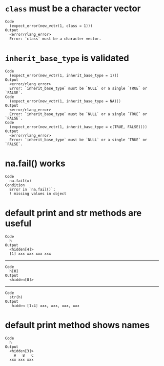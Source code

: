 # `class` must be a character vector

    Code
      (expect_error(new_vctr(1, class = 1)))
    Output
      <error/rlang_error>
      Error: `class` must be a character vector.

# `inherit_base_type` is validated

    Code
      (expect_error(new_vctr(1, inherit_base_type = 1)))
    Output
      <error/rlang_error>
      Error: `inherit_base_type` must be `NULL` or a single `TRUE` or `FALSE`.
    Code
      (expect_error(new_vctr(1, inherit_base_type = NA)))
    Output
      <error/rlang_error>
      Error: `inherit_base_type` must be `NULL` or a single `TRUE` or `FALSE`.
    Code
      (expect_error(new_vctr(1, inherit_base_type = c(TRUE, FALSE))))
    Output
      <error/rlang_error>
      Error: `inherit_base_type` must be `NULL` or a single `TRUE` or `FALSE`.

# na.fail() works

    Code
      na.fail(x)
    Condition
      Error in `na.fail()`:
      ! missing values in object

# default print and str methods are useful

    Code
      h
    Output
      <hidden[4]>
      [1] xxx xxx xxx xxx

---

    Code
      h[0]
    Output
      <hidden[0]>

---

    Code
      str(h)
    Output
       hidden [1:4] xxx, xxx, xxx, xxx

# default print method shows names

    Code
      h
    Output
      <hidden[3]>
        A   B   C 
      xxx xxx xxx 


